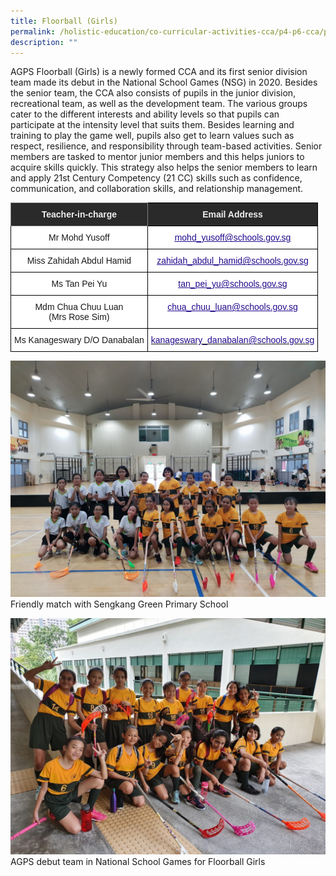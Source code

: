 ```yaml
---
title: Floorball (Girls)
permalink: /holistic-education/co-curricular-activities-cca/p4-p6-cca/physical/floorball-girls/
description: ""
---
```

AGPS Floorball (Girls) is a newly formed CCA and its first senior division team made its debut in the National School Games (NSG) in 2020. Besides the senior team, the CCA also consists of pupils in the junior division, recreational team, as well as the development team. The various groups cater to the different interests and ability levels so that pupils can participate at the intensity level that suits them. Besides learning and training to play the game well, pupils also get to learn values such as respect, resilience, and responsibility through team-based activities. Senior members are tasked to mentor junior members and this helps juniors to acquire skills quickly. This strategy also helps the senior members to learn and apply 21st Century Competency (21 CC) skills such as confidence, communication, and collaboration skills, and relationship management.

<style type="text/css">
.tg  {border-collapse:collapse;border-spacing:0;}
.tg td{border-color:black;border-style:solid;border-width:1px;font-family:Arial, sans-serif;font-size:14px;
  overflow:hidden;padding:10px 5px;word-break:normal;}
.tg th{border-color:black;border-style:solid;border-width:1px;font-family:Arial, sans-serif;font-size:14px;
  font-weight:normal;overflow:hidden;padding:10px 5px;word-break:normal;}
.tg .tg-2705{background-color:#2A2A2A;color:#EEE;font-weight:bold;text-align:center;vertical-align:middle}
.tg .tg-8zvm{background-color:#2A2A2A;border-color:inherit;color:#EEE;font-weight:bold;text-align:center;vertical-align:middle}
.tg .tg-f4yw{background-color:#FFF;text-align:center;vertical-align:middle}
.tg .tg-0pyt{background-color:#FFF;color:#21088A;font-weight:bold;text-align:center;text-decoration:underline;vertical-align:top}
.tg .tg-vtmj{background-color:#FFF;color:#21088A;font-weight:bold;text-align:center;vertical-align:top}
</style>
<table class="tg">
<thead>
  <tr>
    <th class="tg-8zvm"><span style="color:#EEE;background-color:#2A2A2A">Teacher-in-charge</span></th>
    <th class="tg-2705"><span style="color:#EEE;background-color:#2A2A2A">Email Address</span></th>
  </tr>
</thead>
<tbody>
  <tr>
    <td class="tg-f4yw">Mr Mohd Yusoff</td>
    <td class="tg-0pyt"><a href="mailto:mohd_yusoff@schools.gov.sg"><span style="font-weight:500;text-decoration:underline;color:#21088A">mohd_yusoff@schools.gov.sg</span></a></td>
  </tr>
  <tr>
    <td class="tg-f4yw">Miss Zahidah Abdul Hamid</td>
    <td class="tg-0pyt"><a href="mailto:zahidah_abdul_hamid@schools.gov.sg"><span style="font-weight:500;text-decoration:underline;color:#21088A">zahidah_abdul_hamid@schools.gov.sg</span></a></td>
  </tr>
  <tr>
    <td class="tg-f4yw">Ms Tan Pei Yu<br></td>
    <td class="tg-0pyt"><a href="mailto:tan_pei_yu@schools.gov.sg"><span style="font-weight:500;text-decoration:underline;color:#21088A">tan_pei_yu@schools.gov.sg</span></a><br></td>
  </tr>
  <tr>
    <td class="tg-f4yw">Mdm Chua Chuu Luan<br>(Mrs Rose Sim)<br></td>
    <td class="tg-0pyt"><a href="mailto:chua_chuu_luan@schools.gov.sg"><span style="font-weight:500;text-decoration:underline;color:#21088A">chua_chuu_luan@schools.gov.sg</span></a><br></td>
  </tr>
  <tr>
    <td class="tg-f4yw">Ms Kanageswary D/O Danabalan<br></td>
    <td class="tg-vtmj"><a href="mailto:kanageswary_danabalan@schools.gov.sg"><span style="font-weight:500;text-decoration:none;color:#21088A">kanageswary_danabalan@schools.gov.sg</span></a></td>
  </tr>
</tbody>
</table>

![Friendly match with Sengkang Green Primary School](/images/CCA/Physical/Floorball%20(Girls)//Friendly%20match%20with%20Sengkang%20Green%20Primary%20School.jpg)
Friendly match with Sengkang Green Primary School

![AGPS debut team in National School Games for Floorball Girls](/images/CCA/Physical/Floorball%20(Girls)/AGPS%20debut%20team%20in%20National%20School%20Games%20for%20Floorball%20Girls.jpg)
AGPS debut team in National School Games for Floorball Girls
